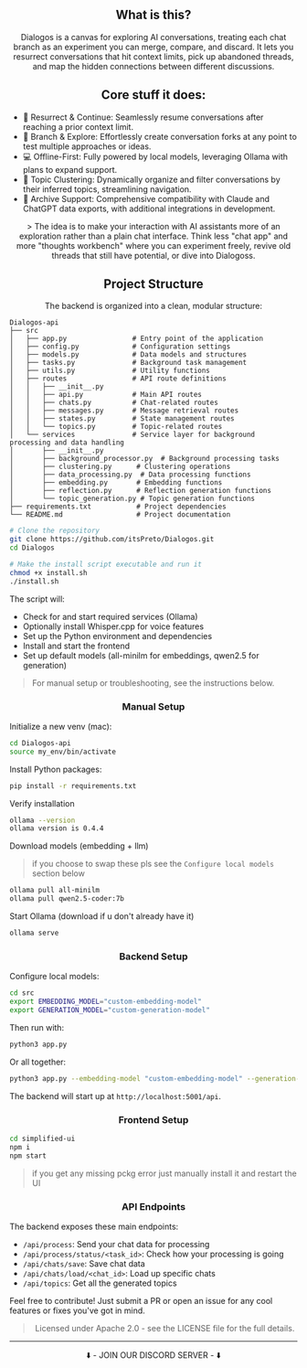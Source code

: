 <div align="center">



## What is this?

Dialogos is a canvas for exploring AI conversations, treating each chat branch as an experiment you can merge, compare, and discard. It lets you resurrect conversations that hit context limits, pick up abandoned threads, and map the hidden connections between different discussions.

## Core stuff it does:
</div>

- 🌟 Resurrect & Continue: Seamlessly resume conversations after reaching a prior context limit.
- 🌿 Branch & Explore: Effortlessly create conversation forks at any point to test multiple approaches or ideas.
- 💻 Offline-First: Fully powered by local models, leveraging Ollama with plans to expand support.
- 📂 Topic Clustering: Dynamically organize and filter conversations by their inferred topics, streamlining navigation.
- 📜 Archive Support: Comprehensive compatibility with Claude and ChatGPT data exports, with additional integrations in development.

<div align="center">
> The idea is to make your interaction with AI assistants more of an exploration rather than a plain chat interface. Think less "chat app" and more "thoughts workbench" where you can experiment freely, revive old threads that still have potential, or dive into Dialogoss.


## Project Structure

The backend is organized into a clean, modular structure:
</div>

```
Dialogos-api
├── src
│   ├── app.py                # Entry point of the application
│   ├── config.py             # Configuration settings
│   ├── models.py             # Data models and structures
│   ├── tasks.py              # Background task management
│   ├── utils.py              # Utility functions
│   ├── routes                # API route definitions
│   │   ├── __init__.py
│   │   ├── api.py            # Main API routes
│   │   ├── chats.py          # Chat-related routes
│   │   ├── messages.py       # Message retrieval routes
│   │   ├── states.py         # State management routes
│   │   └── topics.py         # Topic-related routes
│   └── services              # Service layer for background processing and data handling
│       ├── __init__.py
│       ├── background_processor.py  # Background processing tasks
│       ├── clustering.py      # Clustering operations
│       ├── data_processing.py  # Data processing functions
│       ├── embedding.py       # Embedding functions
│       ├── reflection.py      # Reflection generation functions
│       └── topic_generation.py # Topic generation functions
├── requirements.txt           # Project dependencies
└── README.md                  # Project documentation
```

<div align="center">
 


</div>





```bash
# Clone the repository
git clone https://github.com/itsPreto/Dialogos.git
cd Dialogos

# Make the install script executable and run it
chmod +x install.sh
./install.sh
```

The script will:
- Check for and start required services (Ollama)
- Optionally install Whisper.cpp for voice features
- Set up the Python environment and dependencies
- Install and start the frontend
- Set up default models (all-minilm for embeddings, qwen2.5 for generation)

> For manual setup or troubleshooting, see the instructions below.

<div align="center">
 
### Manual Setup

</div>

Initialize a new venv (mac):
```bash
cd Dialogos-api
source my_env/bin/activate
```

Install Python packages:
```bash
pip install -r requirements.txt
```

<div align="center">
 

</div>


Verify installation
```bash
ollama --version
ollama version is 0.4.4
```

Download models (embedding + llm)
> if you choose to swap these pls see the `Configure local models` section below
```bash
ollama pull all-minilm
ollama pull qwen2.5-coder:7b
```

Start Ollama (download if u don't already have it)
```bash
ollama serve
```

<div align="center">
 
### Backend Setup

</div>

Configure local models:
```bash
cd src
export EMBEDDING_MODEL="custom-embedding-model"
export GENERATION_MODEL="custom-generation-model"
```

Then run with:
```bash
python3 app.py
```

Or all together:
```bash
python3 app.py --embedding-model "custom-embedding-model" --generation-model "custom-generation-model"
```

The backend will start up at `http://localhost:5001/api`.

<div align="center">
 
### Frontend Setup

</div>

```bash
cd simplified-ui
npm i
npm start
```
> if you get any missing pckg error just manually install it and restart the UI

<div align="center">
 
### API Endpoints

</div>

The backend exposes these main endpoints:
- `/api/process`: Send your chat data for processing
- `/api/process/status/<task_id>`: Check how your processing is going
- `/api/chats/save`: Save chat data
- `/api/chats/load/<chat_id>`: Load up specific chats
- `/api/topics`: Get all the generated topics

Feel free to contribute! Just submit a PR or open an issue for any cool features or fixes you've got in mind.

<div align="center">
 
> Licensed under Apache 2.0 - see the LICENSE file for the full details.

</div>

---

<div align="center">
⬇️ - JOIN OUR DISCORD SERVER - ⬇️
 

 
</div>
